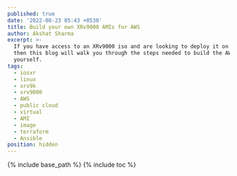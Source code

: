 ```yaml
---
published: true
date: '2022-08-23 05:43 +0530'
title: Build your own XRv9000 AMIs for AWS
author: Akshat Sharma
excerpt: >-
  If you have access to an XRv9000 iso and are looking to deploy it on AWS -
  then this blog will walk you through the steps needed to build the AWS AMI
  yourself.
tags:
  - iosxr
  - linux
  - xrv9k
  - xrv9000
  - AWS
  - public cloud
  - virtual
  - AMI
  - image
  - terraform
  - Ansible
position: hidden
---
```


{% include base_path %}
{% include toc %}